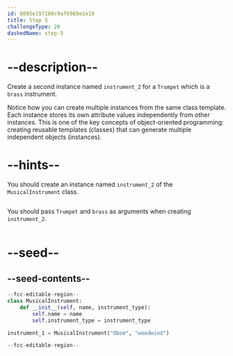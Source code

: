 ```yaml
---
id: 6895e197180c9af6988e1e19
title: Step 5
challengeType: 20
dashedName: step-5
---
```


# --description--

Create a second instance named `instrument_2` for a `Trumpet` which is a `brass` instrument.

Notice how you can create multiple instances from the same class template. Each instance stores its own attribute values independently from other instances. This is one of the key concepts of object-oriented programming: creating reusable templates (classes) that can generate multiple independent objects (instances).

# --hints--

You should create an instance named `instrument_2` of the `MusicalInstrument` class.

```js

```

You should pass `Trumpet` and `brass` as arguments when creating `instrument_2`.

```js

```

# --seed--

## --seed-contents--

```py
--fcc-editable-region--
class MusicalInstrument:
    def __init__(self, name, instrument_type):
        self.name = name
        self.instrument_type = instrument_type

instrument_1 = MusicalInstrument("Oboe", "woodwind")

--fcc-editable-region--
```
